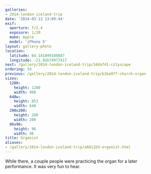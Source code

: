 ```yaml
---
galleries:
- 2014-london-iceland-trip
date: '2014-03-13 13:09:44'
exif:
  aperture: f/2.4
  exposure: 1/20
  make: Apple
  model: 'iPhone 5'
layout: gallery-photo
location:
  latitude: 64.141899108887
  longitude: -21.92679977417
next: /gallery/2014-london-iceland-trip/34da741-cityscape
ordering: 54
previous: /gallery/2014-london-iceland-trip/b1ba977-church-organ
sizes:
  1280:
    height: 1280
    width: 960
  640w:
    height: 853
    width: 640
  200x200:
    height: 200
    width: 200
  96x96:
    height: 96
    width: 96
title: Organist
aliases:
- /gallery/2014-london-iceland-trip/a6011b3-organist.html
---
```


While there, a couple people were practicing the organ for a later performance. It was very fun to hear.
